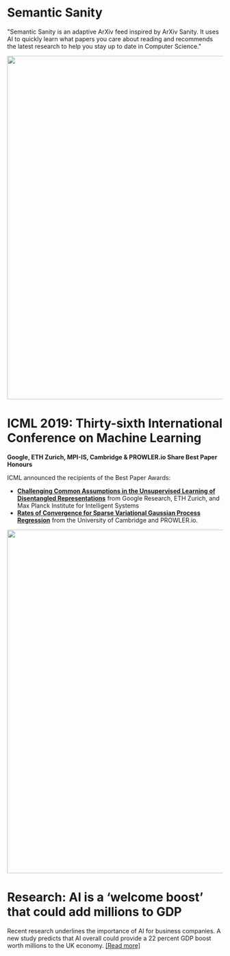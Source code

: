 
# Semantic Sanity
"Semantic Sanity is an adaptive ArXiv feed inspired by ArXiv Sanity. It uses AI to quickly learn what papers you care about reading and recommends the latest research to help you stay up to date in Computer Science." 

[<p align="center"><img src="https://github.com/Machine-Learning-Tokyo/AI-ML-Newsletter/blob/master/images/semantic_sanity.png" width="800"></p>](https://s2-sanity.apps.allenai.org/cold-start)

# ICML 2019: Thirty-sixth International Conference on Machine Learning

**Google, ETH Zurich, MPI-IS, Cambridge & PROWLER.io Share Best Paper Honours**

ICML announced the recipients of the Best Paper Awards:
- [**Challenging Common Assumptions in the Unsupervised Learning of Disentangled Representations**](https://arxiv.org/pdf/1811.12359.pdf) from Google Research, ETH Zurich, and Max Planck Institute for Intelligent Systems 
- [**Rates of Convergence for Sparse Variational Gaussian Process Regression**](https://arxiv.org/pdf/1903.03571.pdf) from the University of Cambridge and PROWLER.io.


<p align="center"><img src="https://github.com/Machine-Learning-Tokyo/AI-ML-Newsletter/blob/master/images/best_paper_icml.png" width="800"></p>




# Research: AI is a ‘welcome boost’ that could add millions to GDP
Recent research underlines the importance of AI for business companies. A new study predicts that AI overall could provide a 22 percent GDP boost worth millions to the UK economy. [[Read more]](https://www.artificialintelligence-news.com/2019/06/11/research-ai-boost-millions-gdp/)
